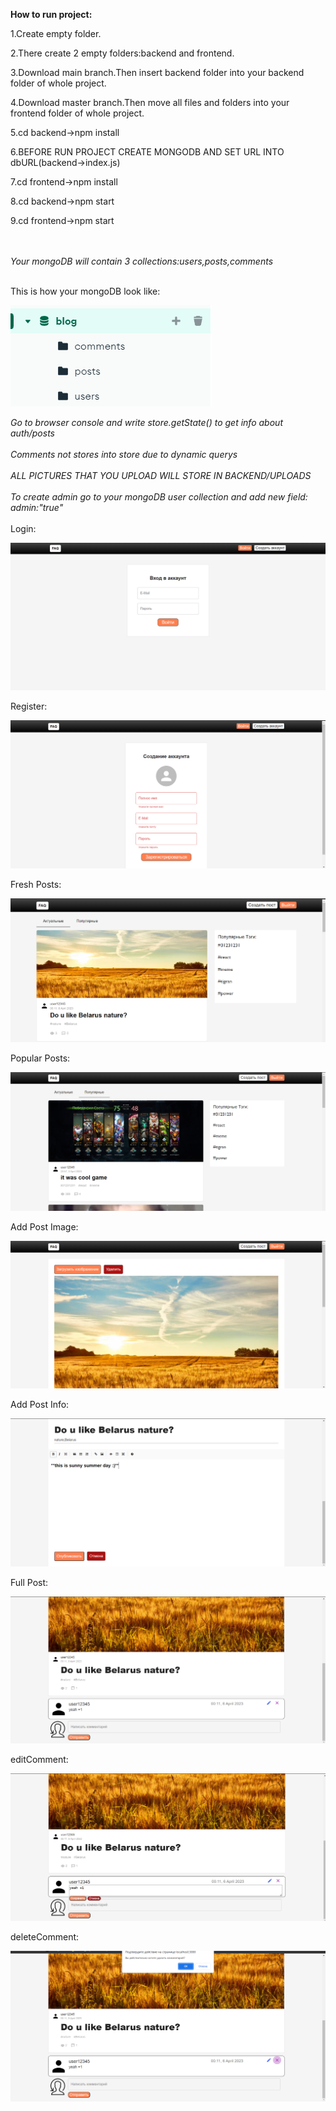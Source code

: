 <b>How to run project:</b>
<p>1.Create empty folder.</p>
<p>2.There create 2 empty folders:backend and frontend.</p>
<p>3.Download main branch.Then insert backend folder into your backend folder of whole project.</p>
<p>4.Download master branch.Then move all files and folders into your frontend folder of whole project.</p>
<p>5.cd backend->npm install</p>
<p>6.BEFORE RUN PROJECT CREATE MONGODB AND SET URL INTO dbURL(backend->index.js)</p>
<p>7.cd frontend->npm install</p>
<p>8.cd backend->npm start</p>
<p>9.cd frontend->npm start</p>
<br><br>
<i>Your mongoDB will contain 3 collections:users,posts,comments</i><br><br>

This is how your mongoDB look like:

![login](https://github.com/MemeBelarusGuy/FAQ-web-application/blob/main/mongoDB.png)


<i>Go to browser console and write store.getState() to get info about auth/posts</i><br><br>
<i>Comments not stores into store due to dynamic querys</i><br><br>
<i>ALL PICTURES THAT YOU UPLOAD WILL STORE IN BACKEND/UPLOADS</i><br><br>
<i>To create admin go to your mongoDB user collection and add new field: admin:"true"</i><br><br>
Login:

![login](https://github.com/MemeBelarusGuy/FAQ-web-application/blob/main/login.png)

Register:

![Register](https://github.com/MemeBelarusGuy/FAQ-web-application/blob/main/register.png)

Fresh Posts:

![Fresh Posts](https://github.com/MemeBelarusGuy/FAQ-web-application/blob/main/freshPosts.png)

Popular Posts:

![Popular Posts](https://github.com/MemeBelarusGuy/FAQ-web-application/blob/main/popularPosts.png)

Add Post Image:

![Add Post Image](https://github.com/MemeBelarusGuy/FAQ-web-application/blob/main/addpost_image.png)

Add Post Info:

![Add Post Info](https://github.com/MemeBelarusGuy/FAQ-web-application/blob/main/addpost_info.png)

Full Post:

![Full Post](https://github.com/MemeBelarusGuy/FAQ-web-application/blob/main/fullPost.png)

editComment:

![editComment](https://github.com/MemeBelarusGuy/FAQ-web-application/blob/main/editComment.png)

deleteComment:

![deleteComment](https://github.com/MemeBelarusGuy/FAQ-web-application/blob/main/deleteComment.png)

